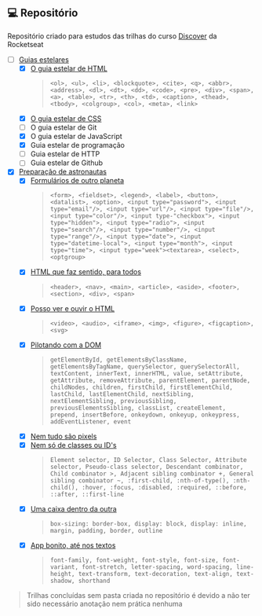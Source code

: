 ## 💻 Repositório

Repositório criado para estudos das trilhas do curso [Discover](https://app.rocketseat.com.br/discover) da Rocketseat

- [ ] [Guias estelares](https://github.com/FelipeBrenner/discover/tree/main/guias-estelares)
    - [x] [O guia estelar de HTML](https://github.com/FelipeBrenner/discover/tree/main/guias-estelares/1-o-guia-estelar-de-html)
        >```<ol>, <ul>, <li>, <blockquote>, <cite>, <q>, <abbr>, <address>, <dl>, <dt>, <dd>, <code>, <pre>, <div>, <span>, <a>, <table>, <tr>, <th>, <td>, <caption>, <thead>, <tbody>, <colgroup>, <col>, <meta>, <link>```
    - [x] [O guia estelar de CSS](https://github.com/FelipeBrenner/discover/tree/main/guias-estelares/2-o-guia-estelar-de-css)
    - [ ] O guia estelar de Git
    - [x] O guia estelar de JavaScript
    - [x] Guia estelar de programação
    - [ ] Guia estelar de HTTP
    - [ ] Guia estelar de Github
- [x] [Preparação de astronautas](https://github.com/FelipeBrenner/discover/tree/main/preparacao-de-astronautas/)
    - [x] [Formulários de outro planeta](https://github.com/FelipeBrenner/discover/tree/main/preparacao-de-astronautas/1-formularios-de-outro-planeta)
        >```<form>, <fieldset>, <legend>, <label>, <button>, <datalist>, <option>, <input type="password">, <input type="email"/>, <input type="url"/>, <input type="file"/>, <input type="color"/>, <input type-"checkbox">, <input type="hidden">, <input type="radio">, <input type="search"/>, <input type="number"/>, <input type="range"/>, <input type="date">, <input type="datetime-local">, <input type="month">, <input type="time">, <input type="week"><textarea>, <select>, <optgroup>```
    - [x] [HTML que faz sentido, para todos](https://github.com/FelipeBrenner/discover/tree/main/preparacao-de-astronautas/2-html-que-faz-sentido-para-todos)
       >```<header>, <nav>, <main>, <article>, <aside>, <footer>, <section>, <div>, <span>```
    - [x] [Posso ver e ouvir o HTML](https://github.com/FelipeBrenner/discover/tree/main/preparacao-de-astronautas/3-posso-ver-e-ouvir-o-html)
        >```<video>, <audio>, <iframe>, <img>, <figure>, <figcaption>, <svg>```
    - [x] [Pilotando com a DOM](https://github.com/FelipeBrenner/discover/tree/main/preparacao-de-astronautas/4-pilotando-com-a-dom)
        >```getElementById, getElementsByClassName, getElementsByTagName, querySelector, querySelectorAll, textContent, innerText, innerHTML, value, setAttribute, getAttribute, removeAttribute, parentElement, parentNode, childNodes, children, firstChild, firstElementChild, lastChild, lastElementChild, nextSibling, nextElementSibling, previousSibling, previousElementsSibling, classList, createElement, prepend, insertBefore, onkeydown, onkeyup, onkeypress, addEventListener, event```
    - [x] [Nem tudo são pixels](https://github.com/FelipeBrenner/discover/tree/main/preparacao-de-astronautas/5-nem-tudo-sao-pixels)
    - [x] [Nem só de classes ou ID's](https://github.com/FelipeBrenner/discover/tree/main/preparacao-de-astronautas/6-nem-so-de-classes-ou-ids)
        >```Element selector, ID Selector, Class Selector, Attribute selector, Pseudo-class selector, Descendant combinator, Child combinator >, Adjacent sibling combinator +, General sibling combinator ~, :first-child, :nth-of-type(), :nth-child(), :hover, :focus, :disabled, :required, ::before, ::after, ::first-line```
    - [x] [Uma caixa dentro da outra](https://github.com/FelipeBrenner/discover/tree/main/preparacao-de-astronautas/7-uma-caixa-dentro-da-outra)
        >```box-sizing: border-box, display: block, display: inline, margin, padding, border, outline```
    - [x] [App bonito, até nos textos](https://github.com/FelipeBrenner/discover/tree/main/preparacao-de-astronautas/7-uma-caixa-dentro-da-outra)
        >```font-family, font-weight, font-style, font-size, font-variant, font-stretch, letter-spacing, word-spacing, line-height, text-transform, text-decoration, text-align, text-shadow, shorthand```

> Trilhas concluídas sem pasta criada no repositório é devido a não ter sido necessário anotação nem prática nenhuma
